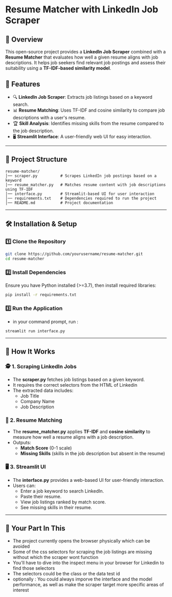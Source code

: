 # Resume Matcher with LinkedIn Job Scraper

## 🚀 Overview

This open-source project provides a **LinkedIn Job Scraper** combined with a **Resume Matcher** that evaluates how well a given resume aligns with job descriptions. It helps job seekers find relevant job postings and assess their suitability using a **TF-IDF-based similarity model**.

## 🔧 Features

- 🔍 **LinkedIn Job Scraper**: Extracts job listings based on a keyword search.
- 📊 **Resume Matching**: Uses TF-IDF and cosine similarity to compare job descriptions with a user's resume.
- 🏆 **Skill Analysis**: Identifies missing skills from the resume compared to the job description.
- 🖥 **Streamlit Interface**: A user-friendly web UI for easy interaction.

---

## 📁 Project Structure

```
resume-matcher/
│── scraper.py          # Scrapes LinkedIn job postings based on a keyword
│── resume_matcher.py   # Matches resume content with job descriptions using TF-IDF
│── interface.py        # Streamlit-based UI for user interaction
│── requirements.txt    # Dependencies required to run the project
│── README.md           # Project documentation
```

---

## 🛠 Installation & Setup

### 1️⃣ Clone the Repository

```bash
git clone https://github.com/yourusername/resume-matcher.git
cd resume-matcher
```

### 2️⃣ Install Dependencies

Ensure you have Python installed (>=3.7), then install required libraries:

```bash
pip install -r requirements.txt
```

### 3️⃣ Run the Application

- in your command prompt, run :

```
streamlit run interface.py
```

---

## 📜 How It Works

### 🕵️ 1. Scraping LinkedIn Jobs

- The **scraper.py** fetches job listings based on a given keyword.
- It requires the correct selectors from the HTML of Linkedin
- The extracted data includes:
  - Job Title
  - Company Name
  - Job Description

### 🎯 2. Resume Matching

- The **resume_matcher.py** applies **TF-IDF** and **cosine similarity** to measure how well a resume aligns with a job description.
- Outputs:
  - **Match Score** (0-1 scale)
  - **Missing Skills** (skills in the job description but absent in the resume)

### 🖥️ 3. Streamlit UI

- The **interface.py** provides a web-based UI for user-friendly interaction.
- Users can:
  - Enter a job keyword to search LinkedIn.
  - Paste their resume.
  - View job listings ranked by match score.
  - See missing skills in their resume.

---

## 🫵 Your Part In This

- The project currently opens the browser physically which can be avoided
- Some of the css selectors for scraping the job listings are missing without which the scraper wont function
- You'll have to dive into the inspect menu in your browser for Linkedin to find those selectors
- The selectors could be the class or the data test id
- optionally : You could always imporve the interface and the model performance, as well as make the scraper target more specific areas of interest
